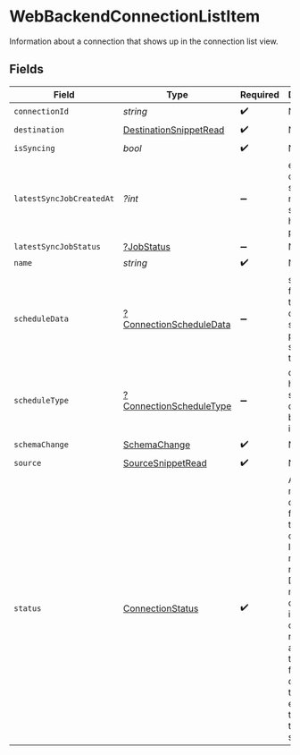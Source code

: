 # WebBackendConnectionListItem

Information about a connection that shows up in the connection list view.


## Fields

| Field                                                                                                                                                                                                                             | Type                                                                                                                                                                                                                              | Required                                                                                                                                                                                                                          | Description                                                                                                                                                                                                                       |
| --------------------------------------------------------------------------------------------------------------------------------------------------------------------------------------------------------------------------------- | --------------------------------------------------------------------------------------------------------------------------------------------------------------------------------------------------------------------------------- | --------------------------------------------------------------------------------------------------------------------------------------------------------------------------------------------------------------------------------- | --------------------------------------------------------------------------------------------------------------------------------------------------------------------------------------------------------------------------------- |
| `connectionId`                                                                                                                                                                                                                    | *string*                                                                                                                                                                                                                          | :heavy_check_mark:                                                                                                                                                                                                                | N/A                                                                                                                                                                                                                               |
| `destination`                                                                                                                                                                                                                     | [DestinationSnippetRead](../../models/shared/DestinationSnippetRead.md)                                                                                                                                                           | :heavy_check_mark:                                                                                                                                                                                                                | N/A                                                                                                                                                                                                                               |
| `isSyncing`                                                                                                                                                                                                                       | *bool*                                                                                                                                                                                                                            | :heavy_check_mark:                                                                                                                                                                                                                | N/A                                                                                                                                                                                                                               |
| `latestSyncJobCreatedAt`                                                                                                                                                                                                          | *?int*                                                                                                                                                                                                                            | :heavy_minus_sign:                                                                                                                                                                                                                | epoch time of the latest sync job. null if no sync job has taken place.                                                                                                                                                           |
| `latestSyncJobStatus`                                                                                                                                                                                                             | [?JobStatus](../../models/shared/JobStatus.md)                                                                                                                                                                                    | :heavy_minus_sign:                                                                                                                                                                                                                | N/A                                                                                                                                                                                                                               |
| `name`                                                                                                                                                                                                                            | *string*                                                                                                                                                                                                                          | :heavy_check_mark:                                                                                                                                                                                                                | N/A                                                                                                                                                                                                                               |
| `scheduleData`                                                                                                                                                                                                                    | [?ConnectionScheduleData](../../models/shared/ConnectionScheduleData.md)                                                                                                                                                          | :heavy_minus_sign:                                                                                                                                                                                                                | schedule for when the the connection should run, per the schedule type                                                                                                                                                            |
| `scheduleType`                                                                                                                                                                                                                    | [?ConnectionScheduleType](../../models/shared/ConnectionScheduleType.md)                                                                                                                                                          | :heavy_minus_sign:                                                                                                                                                                                                                | determine how the schedule data should be interpreted                                                                                                                                                                             |
| `schemaChange`                                                                                                                                                                                                                    | [SchemaChange](../../models/shared/SchemaChange.md)                                                                                                                                                                               | :heavy_check_mark:                                                                                                                                                                                                                | N/A                                                                                                                                                                                                                               |
| `source`                                                                                                                                                                                                                          | [SourceSnippetRead](../../models/shared/SourceSnippetRead.md)                                                                                                                                                                     | :heavy_check_mark:                                                                                                                                                                                                                | N/A                                                                                                                                                                                                                               |
| `status`                                                                                                                                                                                                                          | [ConnectionStatus](../../models/shared/ConnectionStatus.md)                                                                                                                                                                       | :heavy_check_mark:                                                                                                                                                                                                                | Active means that data is flowing through the connection. Inactive means it is not. Deprecated means the connection is off and cannot be re-activated. the schema field describes the elements of the schema that will be synced. |